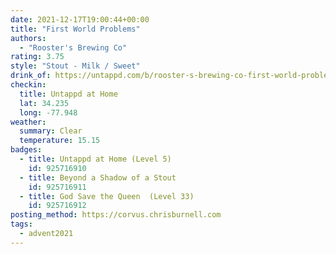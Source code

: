 ```yaml
---
date: 2021-12-17T19:00:44+00:00
title: "First World Problems"
authors:
  - "Rooster's Brewing Co"
rating: 3.75
style: "Stout - Milk / Sweet"
drink_of: https://untappd.com/b/rooster-s-brewing-co-first-world-problems/3030562
checkin:
  title: Untappd at Home
  lat: 34.235
  long: -77.948
weather:
  summary: Clear
  temperature: 15.15
badges:
  - title: Untappd at Home (Level 5)
    id: 925716910
  - title: Beyond a Shadow of a Stout
    id: 925716911
  - title: God Save the Queen  (Level 33)
    id: 925716912
posting_method: https://corvus.chrisburnell.com
tags:
  - advent2021
---
```

